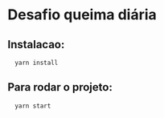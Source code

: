 # Desafio queima diária
## Instalacao:
```
  yarn install
```
## Para rodar o projeto:
```
  yarn start
```